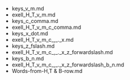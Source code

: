 - keys_v_m.md
- exell_H_T_v_m.md
- keys_c_comma.md
- exell_H_T_v_m_c_comma.md
- keys_x_dot.md
- exell_H_T_v_m_c_,_._x.md
- keys_z_fslash.md
- exell_H_T_v_m_c_,_._x_z_forwardslash.md
- keys_b_n.md
- exell_H_T_v_m_c_,_._x_z_forwardslash_b_n.md 
- Words-from-H,T & B-row.md

